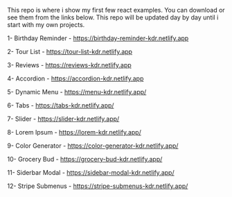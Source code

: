 This repo is where i show my first few react examples. You can download or see them from the links below.
This repo will be updated day by day until i start with my own projects.

1- Birthday Reminder - https://birthday-reminder-kdr.netlify.app

2- Tour List - https://tour-list-kdr.netlify.app

3- Reviews - https://reviews-kdr.netlify.app

4- Accordion - https://accordion-kdr.netlify.app

5- Dynamic Menu - https://menu-kdr.netlify.app/

6- Tabs - https://tabs-kdr.netlify.app/

7- Slider - https://slider-kdr.netlify.app/

8- Lorem Ipsum - https://lorem-kdr.netlify.app/

9- Color Generator - https://color-generator-kdr.netlify.app/

10- Grocery Bud - https://grocery-bud-kdr.netlify.app/

11- Siderbar Modal - https://sidebar-modal-kdr.netlify.app/

12- Stripe Submenus - https://stripe-submenus-kdr.netlify.app/
